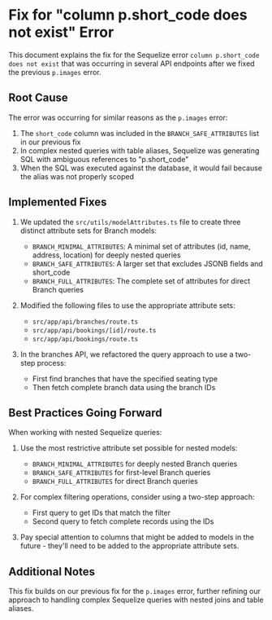 # Fix for "column p.short_code does not exist" Error

This document explains the fix for the Sequelize error `column p.short_code does not exist` that was occurring in several API endpoints after we fixed the previous `p.images` error.

## Root Cause

The error was occurring for similar reasons as the `p.images` error:

1. The `short_code` column was included in the `BRANCH_SAFE_ATTRIBUTES` list in our previous fix
2. In complex nested queries with table aliases, Sequelize was generating SQL with ambiguous references to "p.short_code"
3. When the SQL was executed against the database, it would fail because the alias was not properly scoped

## Implemented Fixes

1. We updated the `src/utils/modelAttributes.ts` file to create three distinct attribute sets for Branch models:
   - `BRANCH_MINIMAL_ATTRIBUTES`: A minimal set of attributes (id, name, address, location) for deeply nested queries
   - `BRANCH_SAFE_ATTRIBUTES`: A larger set that excludes JSONB fields and short_code
   - `BRANCH_FULL_ATTRIBUTES`: The complete set of attributes for direct Branch queries

2. Modified the following files to use the appropriate attribute sets:
   - `src/app/api/branches/route.ts`
   - `src/app/api/bookings/[id]/route.ts`
   - `src/app/api/bookings/route.ts`

3. In the branches API, we refactored the query approach to use a two-step process:
   - First find branches that have the specified seating type
   - Then fetch complete branch data using the branch IDs

## Best Practices Going Forward

When working with nested Sequelize queries:

1. Use the most restrictive attribute set possible for nested models:
   - `BRANCH_MINIMAL_ATTRIBUTES` for deeply nested Branch queries
   - `BRANCH_SAFE_ATTRIBUTES` for first-level Branch queries 
   - `BRANCH_FULL_ATTRIBUTES` for direct Branch queries

2. For complex filtering operations, consider using a two-step approach:
   - First query to get IDs that match the filter
   - Second query to fetch complete records using the IDs

3. Pay special attention to columns that might be added to models in the future - they'll need to be added to the appropriate attribute sets.

## Additional Notes

This fix builds on our previous fix for the `p.images` error, further refining our approach to handling complex Sequelize queries with nested joins and table aliases. 